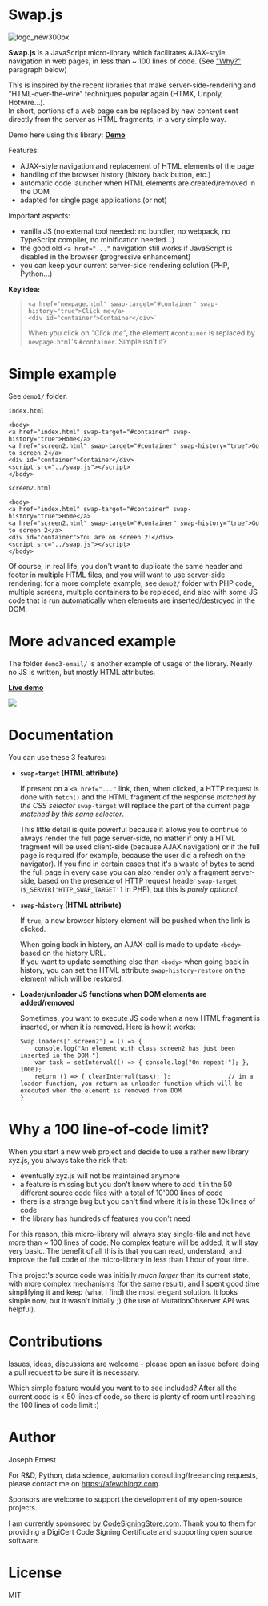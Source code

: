 # Swap.js

![logo_new300px](https://github.com/josephernest/Swap/assets/6168083/38f392b7-b537-4cb9-a52a-6c0ef25a8c85)


**Swap.js** is a JavaScript micro-library which facilitates AJAX-style navigation in web pages, in less than ~ 100 lines of code. (See ["Why?"](#user-content-why-a-100-line-of-code-limit) paragraph below)

This is inspired by the recent libraries that make server-side-rendering and "HTML-over-the-wire" techniques popular again (HTMX, Unpoly, Hotwire...).  
In short, portions of a web page can be replaced by new content sent directly from the server as HTML fragments, in a very simple way.

Demo here using this library: [**Demo**](https://afewthingz.com/swap-library/email/)

Features:

* AJAX-style navigation and replacement of HTML elements of the page
* handling of the browser history (history back button, etc.)
* automatic code launcher when HTML elements are created/removed in the DOM
* adapted for single page applications (or not)

Important aspects:

* vanilla JS (no external tool needed: no bundler, no webpack, no TypeScript compiler, no minification needed...)
* the good old `<a href="..."` navigation still works if JavaScript is disabled in the browser (progressive enhancement)
* you can keep your current server-side rendering solution (PHP, Python...)

**Key idea:**
 
> ```
> <a href="newpage.html" swap-target="#container" swap-history="true">Click me</a>
> <div id="container">Container</div>`
> ```
>
> When you click on *"Click me"*, the element `#container` is replaced by `newpage.html`'s `#container`. Simple isn't it?

# Simple example

See `demo1/` folder.

`index.html`
```
<body>
<a href="index.html" swap-target="#container" swap-history="true">Home</a>
<a href="screen2.html" swap-target="#container" swap-history="true">Go to screen 2</a>
<div id="container">Container</div>
<script src="../swap.js"></script>
</body>
```

`screen2.html`
```
<body>
<a href="index.html" swap-target="#container" swap-history="true">Home</a>
<a href="screen2.html" swap-target="#container" swap-history="true">Go to screen 2</a>
<div id="container">You are on screen 2!</div>
<script src="../swap.js"></script>
</body>
```

Of course, in real life, you don't want to duplicate the same header and footer in multiple HTML files, and you will want to use server-side rendering: for a more complete example, see `demo2/` folder with PHP code, multiple screens, multiple containers to be replaced, and also with some JS code that is run automatically when elements are inserted/destroyed in the DOM.

# More advanced example

The folder `demo3-email/` is another example of usage of the library. Nearly no JS is written, but mostly HTML attributes.

[**Live demo**](https://afewthingz.com/swap-library/email/)

[![](https://user-images.githubusercontent.com/6168083/183262644-de8b396c-a0ee-46fc-9ebc-943ba7bf656b.png)](https://afewthingz.com/swap-library/email/)

# Documentation

You can use these 3 features:

* **`swap-target` (HTML attribute)**

    If present on a `<a href="..."` link, then, when clicked, a HTTP request is done with `fetch()` and the HTML fragment of the response *matched by the CSS selector* `swap-target` will replace the part of the current page *matched by this same selector*.

    This little detail is quite powerful because it allows you to continue to always render the full page server-side, no matter if only a HTML fragment will be used client-side (because AJAX navigation) or if the full page is required (for example, because the user did a refresh on the navigator). If you find in certain cases that it's a waste of bytes to send the full page in every case you can also render *only* a fragment server-side, based on the presence of HTTP request header `swap-target` (`$_SERVER['HTTP_SWAP_TARGET']` in PHP), but this is *purely optional*.


* **`swap-history` (HTML attribute)**

    If `true`, a new browser history element will be pushed when the link is clicked.

    When going back in history, an AJAX-call is made to update `<body>` based on the history URL.  
    If you want to update something else than `<body>` when going back in history, you can set the HTML attribute `swap-history-restore` on the element which will be restored.

* **Loader/unloader JS functions when DOM elements are added/removed**

  Sometimes, you want to execute JS code when a new HTML fragment is inserted, or when it is removed. Here is how it works: 

    ```
    Swap.loaders['.screen2'] = () => {
        console.log("An element with class screen2 has just been inserted in the DOM.")
        var task = setInterval(() => { console.log("On repeat!"); }, 1000);
        return () => { clearInterval(task); };                // in a loader function, you return an unloader function which will be executed when the element is removed from DOM
    }
    ```

# Why a 100 line-of-code limit?

When you start a new web project and decide to use a rather new library xyz.js, you always take the risk that:

* eventually xyz.js will not be maintained anymore
* a feature is missing but you don't know where to add it in the 50 different source code files with a total of 10'000 lines of code
* there is a strange bug but you can't find where it is in these 10k lines of code
* the library has hundreds of features you don't need

For this reason, this micro-library will always stay single-file and not have more than ~ 100 lines of code. No complex feature will be added, it will stay very basic. The benefit of all this is that you can read, understand, and improve the full code of the micro-library in less than 1 hour of your time.

This project's source code was initially *much larger* than its current state, with more complex mechanisms (for the same result), and I spent good time simplifying it and keep (what I find) the most elegant solution. It looks simple now, but it wasn't initially ;) (the use of MutationObserver API was helpful).

# Contributions

Issues, ideas, discussions are welcome - please open an issue before doing a pull request to be sure it is necessary.

Which simple feature would you want to to see included? After all the current code is < 50 lines of code, so there is plenty of room until reaching the 100 lines of code limit :)

# Author

Joseph Ernest

For R&D, Python, data science, automation consulting/freelancing requests, please contact me on https://afewthingz.com.

Sponsors are welcome to support the development of my open-source projects.

I am currently sponsored by [CodeSigningStore.com](https://codesigningstore.com). Thank you to them for providing a DigiCert Code Signing Certificate and supporting open source software.

# License

MIT
